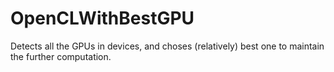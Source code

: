 # OpenCLWithBestGPU
Detects all the GPUs in devices, and choses (relatively) best one to maintain the further computation.
